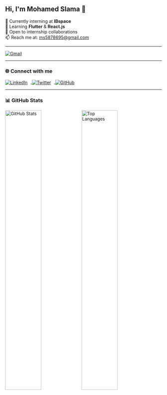 ## Hi, I'm Mohamed Slama 👋

🔭 Currently interning at **IBspace**  
🌱 Learning **Flutter** & **React.js**  
👯 Open to internship collaborations  
📫 Reach me at: [ms5878695@gmail.com](mailto:ms5878695@gmail.com)

---

[![Gmail](https://img.icons8.com/color/48/000000/gmail--v1.png)](mailto:ms5878695@gmail.com)

---

### 🌐 Connect with me

<p>
  <a href="https://www.linkedin.com/in/your-linkedin-profile" target="_blank" rel="noopener noreferrer">
    <img src="https://img.icons8.com/color/48/000000/linkedin.png" alt="LinkedIn" style="vertical-align:middle; margin-right:10px;"/>
  </a>
  <a href="https://twitter.com/your-twitter-handle" target="_blank" rel="noopener noreferrer">
    <img src="https://img.icons8.com/color/48/000000/twitter--v1.png" alt="Twitter" style="vertical-align:middle; margin-right:10px;"/>
  </a>
  <a href="https://github.com/slama-mohamed" target="_blank" rel="noopener noreferrer">
    <img src="https://img.icons8.com/material-outlined/48/000000/github.png" alt="GitHub" style="vertical-align:middle;"/>
  </a>
</p>

---

### 📊 GitHub Stats

<p float="left">
  <img src="https://github-readme-stats.vercel.app/api?username=slama-mohamed&show_icons=true&hide_title=true&count_private=true&hide=prs&theme=dark-green" alt="GitHub Stats" width="48%" />
  <img src="https://github-readme-stats.vercel.app/api/top-langs/?username=slama-mohamed&layout=compact&langs_count=6&theme=dark-green" alt="Top Languages" width="48%" />
</p>
